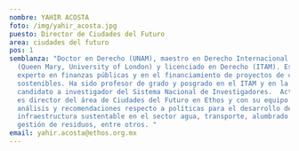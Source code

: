```yaml
---
nombre: YAHIR ACOSTA
foto: /img/yahir_acosta.jpg
puesto: Director de Ciudades del Futuro
area: ciudades del futuro
pos: 1
semblanza: "Doctor en Derecho (UNAM), maestro en Derecho Internacional Público
  (Queen Mary, University of London) y licenciado en Derecho (ITAM). Es abogado
  experto en finanzas públicas y en el financiamiento de proyectos de ciudades
  sostenibles. Ha sido profesor de grado y posgrado en el ITAM y en la UNAM. Es
  candidato a investigador del Sistema Nacional de Investigadores.  Actualmente
  es director del área de Ciudades del Futuro en Ethos y con su equipo genera
  análisis y recomendaciones respecto a políticas para el desarrollo de
  infraestructura sustentable en el sector agua, transporte, alumbrado público,
  gestión de residuos, entre otros. "
email: yahir.acosta@ethos.org.mx
---
```

